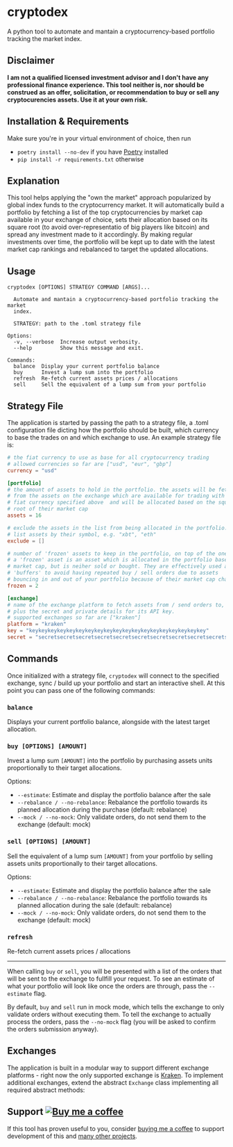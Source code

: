 # cryptodex

A python tool to automate and mantain a cryptocurrency-based portfolio tracking the market index.

## Disclaimer
**I am not a qualified licensed investment advisor and I don't have any professional finance experience. This tool neither is, nor should be construed as an offer, solicitation, or recommendation to buy or sell any cryptocurencies assets. Use it at your own risk.**

## Installation & Requirements

Make sure you're in your virtual environment of choice, then run
- `poetry install --no-dev` if you have [Poetry](https://python-poetry.org/) installed
- `pip install -r requirements.txt` otherwise

## Explanation
This tool helps applying the "own the market" approach popularized by global index funds to the cryptocurrency market. It will automatically build a portfolio by fetching a list of the top cryptocurrencies by market cap available in your exchange of choice, sets their allocation based on its square root (to avoid over-representatio of big players like bitcoin) and spread any investment made to it accordingly. By making regular investments over time, the portfolio will be kept up to date with the latest market cap rankings and rebalanced to target the updated allocations.


## Usage
```
cryptodex [OPTIONS] STRATEGY COMMAND [ARGS]...

  Automate and mantain a cryptocurrency-based portfolio tracking the market
  index.

  STRATEGY: path to the .toml strategy file

Options:
  -v, --verbose  Increase output verbosity.
  --help         Show this message and exit.

Commands:
  balance  Display your current portfolio balance
  buy      Invest a lump sum into the portfolio
  refresh  Re-fetch current assets prices / allocations
  sell     Sell the equivalent of a lump sum from your portfolio
```

## Strategy File
The application is started by passing the path to a strategy file, a .toml configuration file dicting how the portfolio should be built, which currency to base the trades on and which exchange to use. An example strategy file is:
```toml
# the fiat currency to use as base for all cryptocurrency trading
# allowed currencies so far are ["usd", "eur", "gbp"]
currency = "usd"

[portfolio]
# the amount of assets to hold in the portfolio. the assets will be fetched 
# from the assets on the exchange which are available for trading with the
# fiat currency specified above  and will be allocated based on the square 
# root of their market cap
assets = 16

# exclude the assets in the list from being allocated in the portfolio.
# list assets by their symbol, e.g. "xbt", "eth"
exclude = []

# number of 'frozen' assets to keep in the portfolio, on top of the ones above.
# a 'frozen' asset is an asset which is allocated in the portfolio based on its
# market cap, but is neiher sold or bought. They are effectively used as
# 'buffers' to avoid having repeated buy / sell orders due to assets
# bouncing in and out of your portfolio because of their market cap changing.
frozen = 2

[exchange]
# name of the exchange platform to fetch assets from / send orders to,
# plus the secret and private details for its API key.
# supported exchanges so far are ["kraken"]
platform = "kraken"
key = "keykeykeykeykeykeykeykeykeykeykeykeykeykeykeykeykeykeykey"
secret = "secretsecretsecretsecretsecretsecretsecretsecretsecretsecretsecretsecretsecretsecretsecr"
```

## Commands
Once initialized with a strategy file, `cryptodex` will connect to the specified exchange, sync / build up your portfolio and start an interactive shell. At this point you can pass one of the following commands:

### `balance`
Displays your current portfolio balance, alongside with the latest target allocation.

### `buy [OPTIONS] [AMOUNT]`
Invest a lump sum `[AMOUNT]` into the portfolio by purchasing assets units proportionally to their target allocations.

Options:
- `--estimate`: Estimate and display the portfolio balance after the sale
- `--rebalance / --no-rebalance`: Rebalance the portfolio towards its planned allocation during the purchase (default: rebalance)
- `--mock / --no-mock`: Only validate orders, do not send them to the exchange (default: mock)

### `sell [OPTIONS] [AMOUNT]` 
Sell the equivalent of a lump sum `[AMOUNT]` from your portfolio by selling assets units proportionally to their target allocations.

Options:
- `--estimate`: Estimate and display the portfolio balance after the sale
- `--rebalance / --no-rebalance`: Rebalance the portfolio towards its planned allocation during the sale (default: rebalance)
- `--mock / --no-mock`: Only validate orders, do not send them to the exchange (default: mock)

### `refresh`
Re-fetch current assets prices / allocations

---

When calling `buy` or `sell`, you will be presented with a list of the orders that will be sent to the exchange to fullfill your request. To see an estimate of what your portfolio will look like once the orders are through, pass the `--estimate` flag.

By default, `buy` and `sell` run in mock mode, which tells the exchange to only validate orders without executing them. To tell the exchange to actually process the orders, pass the `--no-mock` flag (you will be asked to confirm the orders submission anyway).

## Exchanges
The application is built in a modular way to support different exchange platforms - right now the only supported exchange is [Kraken](https://www.kraken.com/). To implement additional exchanges, extend the abstract `Exchange` class implementing all required abstract methods:

## Support [![Buy me a coffee](https://img.shields.io/badge/-buy%20me%20a%20coffee-lightgrey?style=flat&logo=buy-me-a-coffee&color=FF813F&logoColor=white "Buy me a coffee")](https://www.buymeacoffee.com/leoncvlt)
If this tool has proven useful to you, consider [buying me a coffee](https://www.buymeacoffee.com/leoncvlt) to support development of this and [many other projects](https://github.com/leoncvlt?tab=repositories).
